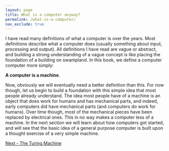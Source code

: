 ```yaml
---
layout: page
title: What is a computer anyway?
permalink: /what-is-a-computer/
nav_exclude: true
---
```


I have read many definitions of what a computer is over the years. Most definitions describe
what a computer does (usually something about input, processing and output). All definitions I
have read are vague or abstract, and building a strong understanding of a vague concept is like
placing the foundation of a building on swampland. In this book, we define a computer computer more
simply:

**A computer is a machine**.

Now, obviously we will eventually need a better definition than this. For now though, let us
begin to build a foundation with this simple idea that most people already understand. The idea
most people have of a machine is an object that does work for humans and has mechanical parts,
and indeed, early computers did have mechanical parts (and computers do work for humans). Over
time though, most of the mechanical pieces have been replaced by electrical ones. This in no way
makes a computer less of a machine. In the next section we will learn about how computers got started, 
and will see that the basic idea of a general purpose computer is built upon
a thought exercise of a very simple machine.

[Next - The Turing Machine](/turing-machine)
